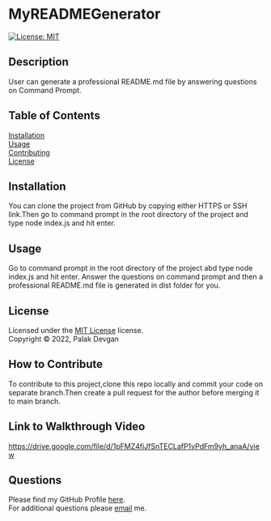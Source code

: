 # MyREADMEGenerator
[![License: MIT](https://img.shields.io/badge/License-MIT-yellow.svg)](https://www.mit.edu/~amini/LICENSE.md)

## Description

User can generate a professional README.md file by answering questions on Command Prompt.

## Table of Contents

[Installation](#installation)  
[Usage](#usage)  
[Contributing](#how-to-contribute)  
[License](#license)  

## Installation

You can clone the project from GitHub by copying either HTTPS or SSH link.Then go to command prompt in the root directory of the project and type node index.js and hit enter.

## Usage

Go to command prompt in the root directory of the project abd type node index.js and hit enter. Answer the questions on command prompt and then a professional README.md file is generated in dist folder for you.

## License

Licensed under the [MIT License](https://www.mit.edu/~amini/LICENSE.md) license.  
Copyright &copy; 2022, Palak Devgan

## How to Contribute

To contribute to this project,clone this repo locally and commit your code on separate branch.Then create a pull request for the author before merging it to main branch.

## Link to Walkthrough Video
https://drive.google.com/file/d/1pFMZ4fiJfSnTECLafP1vPdFm9yh_anaA/view

## Questions

Please find my GitHub Profile [here](https://github.com/palakdevgan).  
For additional questions please [email](mailto:m7.palak@gmail.com) me.
